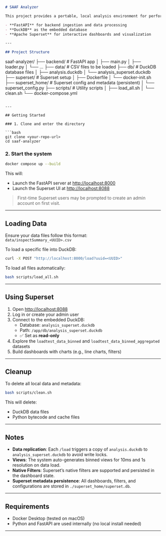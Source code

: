 ```markdown
# SAAF Analyzer

This project provides a portable, local analysis environment for performance trace data using:

- **FastAPI** for backend ingestion and data processing  
- **DuckDB** as the embedded database  
- **Apache Superset** for interactive dashboards and visualization  

---

## Project Structure

```
saaf-analyzer/
├── backend/                 # FastAPI app
│   ├── main.py
│   ├── loader.py
│   └── ...
├── data/                    # CSV files to be loaded
├── db/                      # DuckDB database files
│   ├── analysis.duckdb
│   └── analysis_superset.duckdb
├── superset/                # Superset setup
│   ├── Dockerfile
│   └── docker-init.sh
├── superset_home/           # Superset config and metadata (persistent)
│   └── superset_config.py
├── scripts/                 # Utility scripts
│   ├── load_all.sh
│   └── clean.sh
└── docker-compose.yml
```

---

## Getting Started

### 1. Clone and enter the directory

```bash
git clone <your-repo-url>
cd saaf-analyzer
```

### 2. Start the system

```bash
docker compose up --build
```

This will:
- Launch the FastAPI server at [http://localhost:8000](http://localhost:8000)
- Launch the Superset UI at [http://localhost:8088](http://localhost:8088)

> First-time Superset users may be prompted to create an admin account on first visit.

---

## Loading Data

Ensure your data files follow this format:  
`data/inspectSummary_<UUID>.csv`

To load a specific file into DuckDB:

```bash
curl -X POST "http://localhost:8000/load?uuid=<UUID>"
```

To load all files automatically:

```bash
bash scripts/load_all.sh
```

---

## Using Superset

1. Open [http://localhost:8088](http://localhost:8088)
2. Log in or create your admin user
3. Connect to the embedded DuckDB:
   - Database: `analysis_superset.duckdb`
   - Path: `/app/db/analysis_superset.duckdb`
   - ✅ Set as **read-only**
4. Explore the `loadtest_data_binned` and `loadtest_data_binned_aggregated` datasets
5. Build dashboards with charts (e.g., line charts, filters)

---

## Cleanup

To delete all local data and metadata:

```bash
bash scripts/clean.sh
```

This will delete:
- DuckDB data files
- Python bytecode and cache files

---

## Notes

- **Data replication**: Each `/load` triggers a copy of `analysis.duckdb` to `analysis_superset.duckdb` to avoid write locks.
- **Views**: The system auto-generates binned views for 10ms and 1s resolution on data load.
- **Native Filters**: Superset’s native filters are supported and persisted in the dashboard state.
- **Superset metadata persistence**: All dashboards, filters, and configurations are stored in `./superset_home/superset.db`.

---

## Requirements

- Docker Desktop (tested on macOS)
- Python and FastAPI are used internally (no local install needed)

---
